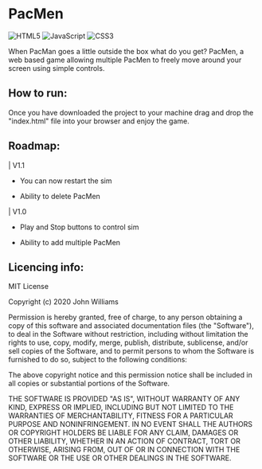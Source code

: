 # PacMen

![HTML5](https://img.shields.io/badge/html5-%23E34F26.svg?style=for-the-badge&logo=html5&logoColor=white)
![JavaScript](https://img.shields.io/badge/javascript-%23323330.svg?style=for-the-badge&logo=javascript&logoColor=%23F7DF1E)
![CSS3](https://img.shields.io/badge/css3-%231572B6.svg?style=for-the-badge&logo=css3&logoColor=white)

When PacMan goes a little outside the box what do you get? PacMen, a web based game allowing multiple PacMen to freely move around your screen using simple controls. 

<h2>How to run:</h2>

Once you have downloaded the project to your machine drag and drop the "index.html" file into your browser and enjoy the game. 

## Roadmap:

| V1.1

 - You can now restart the sim 

 - Ability to delete PacMen 


| V1.0

 - Play and Stop buttons to control sim 
  
 - Ability to add multiple PacMen
 

## Licencing info: 

MIT License

Copyright (c) 2020 John Williams

Permission is hereby granted, free of charge, to any person obtaining a copy
of this software and associated documentation files (the "Software"), to deal
in the Software without restriction, including without limitation the rights
to use, copy, modify, merge, publish, distribute, sublicense, and/or sell
copies of the Software, and to permit persons to whom the Software is
furnished to do so, subject to the following conditions:

The above copyright notice and this permission notice shall be included in all
copies or substantial portions of the Software.

THE SOFTWARE IS PROVIDED "AS IS", WITHOUT WARRANTY OF ANY KIND, EXPRESS OR
IMPLIED, INCLUDING BUT NOT LIMITED TO THE WARRANTIES OF MERCHANTABILITY,
FITNESS FOR A PARTICULAR PURPOSE AND NONINFRINGEMENT. IN NO EVENT SHALL THE
AUTHORS OR COPYRIGHT HOLDERS BE LIABLE FOR ANY CLAIM, DAMAGES OR OTHER
LIABILITY, WHETHER IN AN ACTION OF CONTRACT, TORT OR OTHERWISE, ARISING FROM,
OUT OF OR IN CONNECTION WITH THE SOFTWARE OR THE USE OR OTHER DEALINGS IN THE
SOFTWARE.
